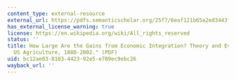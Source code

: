 ```yaml
---
content_type: external-resource
external_url: https://pdfs.semanticscholar.org/25f7/6eaf121b65a2ed3443f9da5bba88de05944d.pdf
has_external_license_warning: true
license: https://en.wikipedia.org/wiki/All_rights_reserved
status: ''
title: How Large Are the Gains from Economic Integration? Theory and Evidence from
  US Agriculture, 1880-2002." (PDF)
uid: bc12ae03-8103-4423-92e5-e789ec9ebc26
wayback_url: ''
---
```

